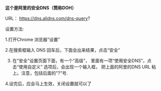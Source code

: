 **这个是阿里的安全DNS（筒称DOH）**

URL： https://dns.alidns.com/dns-query?

设置方法:

1.打开Chrome 浏览器“设置”

2.在搜索框输入 DNS 回车后，下面会出来结果，点击“安全”

3. 在“安全”设置页面下面，有一个“高级”， 里面有一项“使用安全DNS”，点击“使用自定义” 选项后，会出现一个输入框，
把上面的阿里的DNS URL 粘上。注意，包括后面的"?"号.

4.设完后，应会马上生效，关闭设置就可以了